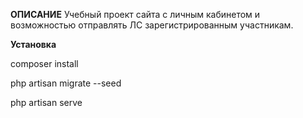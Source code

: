 **ОПИСАНИЕ**
Учебный проект сайта с личным кабинетом и возможностью отправлять ЛС зарегистрированным участникам.


**Установка**

composer install

php artisan migrate --seed

php artisan serve

